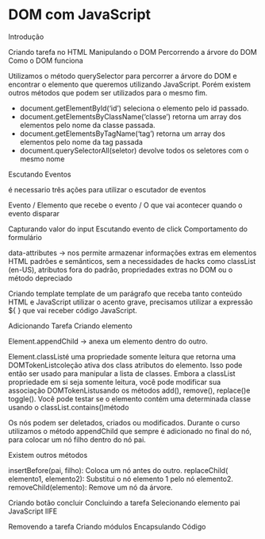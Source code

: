 # DOM com JavaScript

Introdução

Criando tarefa no HTML
Manipulando o DOM
Percorrendo a árvore do DOM
Como o DOM funciona

Utilizamos o método querySelector para percorrer a árvore do DOM e encontrar o elemento que queremos utilizando JavaScript. Porém existem outros métodos que podem ser utilizados para o mesmo fim.

- document.getElementById(‘id’) seleciona o elemento pelo id passado.
- document.getElementsByClassName(‘classe’) retorna um array dos elementos pelo nome da classe passada.
- document.getElementsByTagName(‘tag’) retorna um array dos elementos pelo nome da tag passada
- document.querySelectorAll(seletor) devolve todos os seletores com o mesmo nome

Escutando Eventos

é necessario três ações para utilizar o escutador de eventos

Evento / Elemento que recebe o evento / O que vai acontecer quando o evento disparar

Capturando valor do input
Escutando evento de click
Comportamento do formulário

data-attributes -> nos permite armazenar informações extras em elementos HTML padrões e semânticos, sem a necessidades de hacks como classList (en-US), atributos fora do padrão, propriedades extras no DOM ou o método depreciado

Criando template
template de um parágrafo que receba tanto conteúdo HTML e JavaScript
utilizar o acento grave, precisamos utilizar a expressão ${ } que vai receber código JavaScript.

Adicionando Tarefa
Criando elemento

Element.appendChild -> anexa um elemento dentro do outro.

Element.classListé uma propriedade somente leitura que retorna uma DOMTokenListcoleção ativa dos class atributos do elemento. Isso pode então ser usado para manipular a lista de classes.
Embora a classList propriedade em si seja somente leitura, você pode modificar sua associação DOMTokenListusando os métodos add(), remove(), replace()e toggle().
Você pode testar se o elemento contém uma determinada classe usando o classList.contains()método

Os nós podem ser deletados, criados ou modificados. Durante o curso utilizamos o método appendChild que sempre é adicionado no final do nó, para colocar um nó filho dentro do nó pai.

Existem outros métodos

insertBefore(pai, filho): Coloca um nó antes do outro.
replaceChild( elemento1, elemento2): Substitui o nó elemento 1 pelo nó elemento2.
removeChild(elemento): Remove um nó da árvore.

Criando botão concluir
Concluindo a tarefa
Selecionando elemento pai
JavaScript IIFE

Removendo a tarefa
Criando módulos
Encapsulando Código
